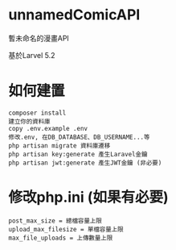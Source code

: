# unnamedComicAPI
暫未命名的漫畫API

基於Larvel 5.2

# 如何建置

```
composer install
建立你的資料庫
copy .env.example .env
修改.env, 在DB_DATABASE、DB_USERNAME...等
php artisan migrate 資料庫遷移
php artisan key:generate 產生Laravel金鑰
php artisan jwt:generate 產生JWT金鑰 (非必要)
```

# 修改php.ini (如果有必要)

```
post_max_size = 總檔容量上限
upload_max_filesize = 單檔容量上限
max_file_uploads = 上傳數量上限
```

